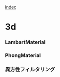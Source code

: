 [index](https://github.com/kitasenjudesign/CreativeCodingDictionary/blob/master/README.md)

# 3d

### LambartMaterial


### PhongMaterial


### 異方性フィルタリング


### 
